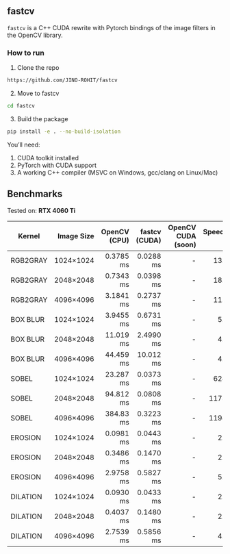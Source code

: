 ## fastcv

`fastcv` is a C++ CUDA rewrite with Pytorch bindings of the image filters in the OpenCV library.

### How to run

1. Clone the repo

```bash
https://github.com/JINO-ROHIT/fastcv
```

2. Move to fastcv

```bash
cd fastcv
```

3. Build the package

```bash
pip install -e . --no-build-isolation
```

You’ll need:
1. CUDA toolkit installed
2. PyTorch with CUDA support
3. A working C++ compiler (MSVC on Windows, gcc/clang on Linux/Mac)


## Benchmarks

Tested on: **RTX 4060 Ti**

| Kernel      | Image Size | OpenCV (CPU) | fastcv (CUDA) | OpenCV CUDA  (soon)         | Speedup (×) |
|------------ |-----------:|-------------:|--------------:|----------------------------:|------------:|
| RGB2GRAY    | 1024×1024  | 0.3785 ms    | 0.0288 ms     | -                           | 13.13       |
| RGB2GRAY    | 2048×2048  | 0.7343 ms    | 0.0398 ms     | -                           | 18.44       |
| RGB2GRAY    | 4096×4096  | 3.1841 ms    | 0.2737 ms     | -                           | 11.63       |
| BOX BLUR    | 1024×1024  | 3.9455 ms    | 0.6731 ms     | -                           | 5.86        |
| BOX BLUR    | 2048×2048  | 11.019 ms    | 2.4990 ms     | -                           | 4.41        |
| BOX BLUR    | 4096×4096  | 44.459 ms    | 10.012 ms     | -                           | 4.44        |
| SOBEL       | 1024×1024  | 23.287 ms    | 0.0373 ms     | -                           | 624.4       |
| SOBEL       | 2048×2048  | 94.812 ms    | 0.0808 ms     | -                           | 1173.9      |
| SOBEL       | 4096×4096  | 384.83 ms    | 0.3223 ms     | -                           | 1194.0      |
| EROSION     | 1024×1024  | 0.0981 ms    | 0.0443 ms     | -                           | 2.21        |
| EROSION     | 2048×2048  | 0.3486 ms    | 0.1470 ms     | -                           | 2.37        |
| EROSION     | 4096×4096  | 2.9758 ms    | 0.5827 ms     | -                           | 5.11        |
| DILATION    | 1024×1024  | 0.0930 ms    | 0.0433 ms     | -                           | 2.15        |
| DILATION    | 2048×2048  | 0.4037 ms    | 0.1480 ms     | -                           | 2.73        |
| DILATION    | 4096×4096  | 2.7539 ms    | 0.5856 ms     | -                           | 4.70        |